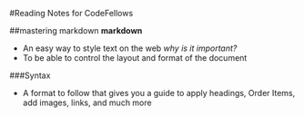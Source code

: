 #Reading Notes for CodeFellows

##mastering markdown
**markdown**
 - An easy way to style text on the web
 *why is it important?*
  - To be able to control the layout and format of the document
  
  ###Syntax
   - A format to follow that gives you a guide to apply headings, Order Items, add images, links, and much more
   
   


 
